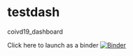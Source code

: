 # testdash
coivd19_dashboard

Click here to launch as a binder [![Binder](https://mybinder.org/badge_logo.svg)](https://mybinder.org/v2/gh/XiuguangHuang/testdash/HEAD?urlpath=%2Fvoila%2Frender%2FDashboard1.ipynb)
